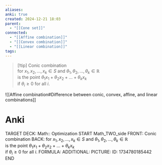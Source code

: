 ```yaml
---
aliases: 
anki: true
created: 2024-12-21 18:03
parent:
  - "[[Cone set]]"
connected:
  - "[[Affine combination]]"
  - "[[Convex combination]]"
  - "[[Linear combination]]"
tags:
---
```


> [!tip] Conic combination  
for $x_1, x_2, \ldots, x_k \in S$ and $\theta_1, \theta_2, \ldots, \theta_k \in \mathbb{R}$  
is the point $\theta_1 x_1 + \theta_2 x_2 + \ldots + \theta_k x_k$  
if $\theta_i \geq 0$ for all $i$.


![[Affine combination#Difference between conic, convex, affine, and linear combinations]]

# Anki
TARGET DECK: Math:: Optimization
START
Math_TWO_side
FRONT: Conic combination
BACK: for $x_1, x_2, \ldots, x_k \in S$ and $\theta_1, \theta_2, \ldots, \theta_k \in \mathbb{R}$  
is the point $\theta_1 x_1 + \theta_2 x_2 + \ldots + \theta_k x_k$  
if $\theta_i \geq 0$ for all $i$.
FORMULA: 
ADDITIONAL:
PICTURE:
ID: 1734780185442
END